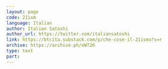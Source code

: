 ```yaml
---
layout: page
code: 21ism
language: Italian
author: Italian Satoshi
author_url: https://twitter.com/italiansatoshi
link: https://btcita.substack.com/p/che-cose-il-21ismo?s=r
archive: https://archive.ph/eW726
type: text
part: 
---
```

